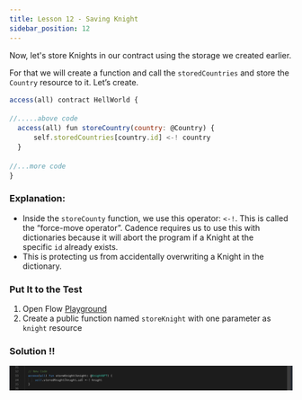 ```yaml
---
title: Lesson 12 - Saving Knight
sidebar_position: 12
---
```


Now, let's store Knights in our contract using the storage we created earlier.

For that we will create a function and call the `storedCountries` and store the `Country` resource to it. Let’s create.

```jsx
access(all) contract HellWorld {

//.....above code
  access(all) fun storeCountry(country: @Country) {
      self.storedCountries[country.id] <-! country
  }

//...more code
}
```

### **Explanation:**

- Inside the `storeCounty` function, we use this operator: `<-!`. This is called the “force-move operator”. Cadence requires us to use this with dictionaries because it will abort the program if a Knight at the specific `id` already exists.
- This is protecting us from accidentally overwriting a Knight in the dictionary.

### Put It to the Test

1. Open Flow [Playground](https://play.flow.com/)
2. Create a public function named `storeKnight` with one parameter as `knight` resource

### Solution !!

![Alt text](image-8.png)
